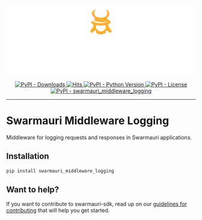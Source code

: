 <!-- Dark OS/GitHub theme → show LIGHT PNG; Light → show DARK PNG -->
<picture>
  <source media="(prefers-color-scheme: dark)"  srcset="../../../assets/swarmauri_brand_frag_light.png">
  <source media="(prefers-color-scheme: light)" srcset="../../../assets/swarmauri_brand_frag_dark.png">
  <!-- Fallback below (see #2) -->
  <img alt="Project logo" src="../../../assets/swarmauri_brand_frag_dark.png" width="640">
</picture>


<p align="center">
    <a href="https://pypi.org/project/swarmauri_middleware_logging/">
        <img src="https://img.shields.io/pypi/dm/swarmauri_middleware_logging" alt="PyPI - Downloads"/>
    </a>
    <a href="https://hits.sh/github.com/swarmauri/swarmauri-sdk/tree/master/pkgs/standards/swarmauri_middleware_logging/">
        <img alt="Hits" src="https://hits.sh/github.com/swarmauri/swarmauri-sdk/tree/master/pkgs/standards/swarmauri_middleware_logging.svg"/>
    </a>
    <a href="https://pypi.org/project/swarmauri_middleware_logging/">
        <img src="https://img.shields.io/pypi/pyversions/swarmauri_middleware_logging" alt="PyPI - Python Version"/>
    </a>
    <a href="https://pypi.org/project/swarmauri_middleware_logging/">
        <img src="https://img.shields.io/pypi/l/swarmauri_middleware_logging" alt="PyPI - License"/>
    </a>
    <a href="https://pypi.org/project/swarmauri_middleware_logging/">
        <img src="https://img.shields.io/pypi/v/swarmauri_middleware_logging?label=swarmauri_middleware_logging&color=green" alt="PyPI - swarmauri_middleware_logging"/>
    </a>
</p>

---

# Swarmauri Middleware Logging

Middleware for logging requests and responses in Swarmauri applications.

## Installation

```bash
pip install swarmauri_middleware_logging
```

## Want to help?

If you want to contribute to swarmauri-sdk, read up on our [guidelines for contributing](https://github.com/swarmauri/swarmauri-sdk/blob/master/contributing.md) that will help you get started.
